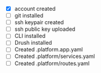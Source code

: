 - [x] account created
- [ ] git installed
- [ ] ssh keypair created
- [ ] ssh public key uploaded
- [ ] CLI installed
- [ ] Drush installed
- [ ] Created .platform.app.yaml
- [ ] Created .platform/services.yaml
- [ ] Created .platform/routes.yaml
